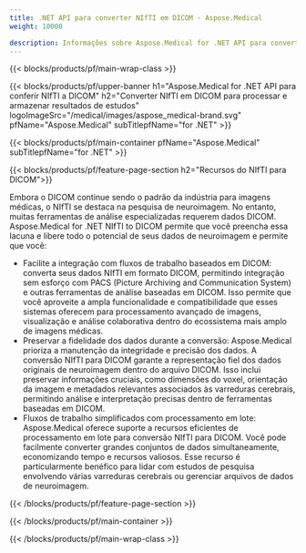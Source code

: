 ```yaml
---
title: .NET API para converter NIfTI em DICOM - Aspose.Medical
weight: 10000

description: Informações sobre Aspose.Medical for .NET API para converter NIfTI em DICOM
---
```


{{< blocks/products/pf/main-wrap-class >}}

{{< blocks/products/pf/upper-banner h1="Aspose.Medical for .NET API para conferir NIfTI a DICOM" h2="Converter NIfTI em DICOM para processar e armazenar resultados de estudos" logoImageSrc="/medical/images/aspose_medical-brand.svg" pfName="Aspose.Medical" subTitlepfName="for .NET" >}}

{{< blocks/products/pf/main-container pfName="Aspose.Medical" subTitlepfName="for .NET" >}}

{{< blocks/products/pf/feature-page-section h2="Recursos do NIfTI para DICOM">}}

<p>Embora o DICOM continue sendo o padrão da indústria para imagens médicas, o NIfTI se destaca na pesquisa de neuroimagem. No entanto, muitas ferramentas de análise especializadas requerem dados DICOM. Aspose.Medical for .NET NIfTI to DICOM permite que você preencha essa lacuna e libere todo o potencial de seus dados de neuroimagem e permite que você:</p>

<ul>
<li>Facilite a integração com fluxos de trabalho baseados em DICOM: converta seus dados NIfTI em formato DICOM, permitindo integração sem esforço com PACS (Picture Archiving and Communication System) e outras ferramentas de análise baseadas em DICOM. Isso permite que você aproveite a ampla funcionalidade e compatibilidade que esses sistemas oferecem para processamento avançado de imagens, visualização e análise colaborativa dentro do ecossistema mais amplo de imagens médicas.</li>
<li>Preservar a fidelidade dos dados durante a conversão: Aspose.Medical prioriza a manutenção da integridade e precisão dos dados. A conversão NIfTI para DICOM garante a representação fiel dos dados originais de neuroimagem dentro do arquivo DICOM. Isso inclui preservar informações cruciais, como dimensões do voxel, orientação da imagem e metadados relevantes associados às varreduras cerebrais, permitindo análise e interpretação precisas dentro de ferramentas baseadas em DICOM.</li>
<li>Fluxos de trabalho simplificados com processamento em lote: Aspose.Medical oferece suporte a recursos eficientes de processamento em lote para conversão NIfTI para DICOM. Você pode facilmente converter grandes conjuntos de dados simultaneamente, economizando tempo e recursos valiosos. Esse recurso é particularmente benéfico para lidar com estudos de pesquisa envolvendo várias varreduras cerebrais ou gerenciar arquivos de dados de neuroimagem.</li>
</ul>

{{< /blocks/products/pf/feature-page-section >}}

{{< /blocks/products/pf/main-container >}}

{{< /blocks/products/pf/main-wrap-class >}}